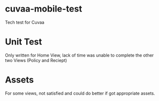 # cuvaa-mobile-test
Tech test for Cuvaa
# Unit Test
Only written for Home View, lack of time was unable to complete the other two Views (Policy and Reciept)
# Assets
For some views, not satisfied and could do better if got appropriate assets.

